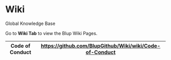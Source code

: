 # Wiki
Global Knowledge Base


Go to **Wiki Tab** to view the Blup Wiki Pages.

| Code of Conduct |  https://github.com/BlupGithub/Wiki/wiki/Code-of-Conduct |
| --------------- | ----------|
